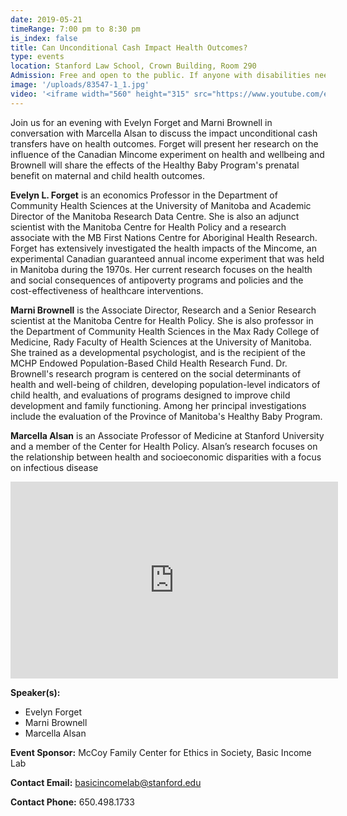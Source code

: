 ```yaml
---
date: 2019-05-21
timeRange: 7:00 pm to 8:30 pm
is_index: false
title: Can Unconditional Cash Impact Health Outcomes?
type: events
location: Stanford Law School, Crown Building, Room 290
Admission: Free and open to the public. If anyone with disabilities needs accommodations, feel free to contact us at the email below.
image: '/uploads/83547-1_1.jpg'
video: '<iframe width="560" height="315" src="https://www.youtube.com/embed/In57ykmasDA" frameborder="0" allow="accelerometer; autoplay; encrypted-media; gyroscope; picture-in-picture" allowfullscreen></iframe>'
---
```


Join us for an evening with Evelyn Forget and Marni Brownell in conversation with Marcella Alsan to discuss the impact unconditional cash transfers have on health outcomes. Forget will present her research on the influence of the Canadian Mincome experiment on health and wellbeing and Brownell will share the effects of the Healthy Baby Program's prenatal benefit on maternal and child health outcomes.

**Evelyn L. Forget** is an economics Professor in the Department of Community Health Sciences at the University of Manitoba and Academic Director of the Manitoba Research Data Centre. She is also an adjunct scientist with the Manitoba Centre for Health Policy and a research associate with the MB First Nations Centre for Aboriginal Health Research. Forget has extensively investigated the health impacts of the Mincome, an experimental Canadian guaranteed annual income experiment that was held in Manitoba during the 1970s. Her current research focuses on the health and social consequences of antipoverty programs and policies and the cost-effectiveness of healthcare interventions.

**Marni Brownell** is the Associate Director, Research and a Senior Research scientist at the Manitoba Centre for Health Policy. She is also professor in the Department of Community Health Sciences in the Max Rady College of Medicine, Rady Faculty of Health Sciences at the University of Manitoba. She trained as a developmental psychologist, and is the recipient of the MCHP Endowed Population-Based Child Health Research Fund. Dr. Brownell's research program is centered on the social determinants of health and well-being of children, developing population-level indicators of child health, and evaluations of programs designed to improve child development and family functioning. Among her principal investigations include the evaluation of the Province of Manitoba's Healthy Baby Program.

**Marcella Alsan** is an Associate Professor of Medicine at Stanford University and a member of the Center for Health Policy. Alsan’s research focuses on the relationship between health and socioeconomic disparities with a focus on infectious disease

<iframe width="524" height="315" src="https://www.youtube.com/embed/In57ykmasDA" frameborder="0" allow="accelerometer; autoplay; encrypted-media; gyroscope; picture-in-picture" allowfullscreen></iframe>


**Speaker(s):** 
- Evelyn Forget
- Marni Brownell
- Marcella Alsan

**Event Sponsor:** McCoy Family Center for Ethics in Society, Basic Income Lab

**Contact Email:** basicincomelab@stanford.edu

**Contact Phone:** 650.498.1733